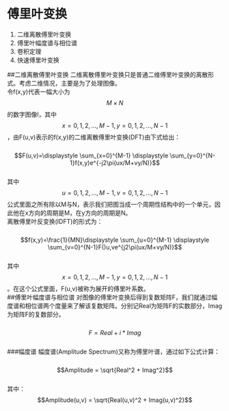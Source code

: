# 傅里叶变换

1. 二维离散傅里叶变换
2. 傅里叶幅度谱与相位谱
3. 卷积定理
4. 快速傅里叶变换

##二维离散傅里叶变换
二维离散傅里叶变换只是普通二维傅里叶变换的离散形式。考虑二维情况，主要是为了处理图像。  
令f(x,y)代表一幅大小为$$M\times N$$的数字图像I，其中$$x=0,1,2,...,M-1,y=0,1,2,...,N-1$$，由F(u,v)表示的f(x,y)的二维离散傅里叶变换(DFT)由下式给出：    
&emsp;&emsp;$$F(u,v)=\displaystyle \sum_{x=0}^{M-1} \displaystyle \sum_{y=0}^{N-1}f(x,y)e^{-j2\pi(ux/M+vy/N)}$$    
其中$$u=0,1,2,...,M-1,v=0,1,2,...,N-1$$公式里面之所有除以M与N，表示我们把图当成一个周期性结构中的一个单元，因此他在x方向的周期是M，在y方向的周期是N。  
离散傅里叶反变换(IDFT)的形式为：  
&emsp;&emsp;$$f(x,y)=\frac{1}{MN}\displaystyle \sum_{u=0}^{M-1} \displaystyle \sum_{v=0}^{N-1}F()u,ve^{j2\pi(ux/M+vy/N)}$$   
其中$$x=0,1,2,...,M-1,y=0,1,2,...,N-1$$。在这个公式里面，F(u,v)被称为展开的傅里叶系数。    
##傅里叶幅度谱与相位谱
对图像的傅里叶变换后得到复数矩阵F，我们就通过幅度谱和相位谱两个度量来了解该复数矩阵。分别记Real为矩阵F的实数部分，Imag为矩阵F的复数部分。  
&emsp;&emsp;$$F = Real + i*Imag$$  
###幅度谱
幅度谱(Amplitude Spectrum)又称为傅里叶谱，通过如下公式计算：  
&emsp;&emsp;$$Amplitude  = \sqrt{Real^2 + Imag^2}$$  
其中：$$Amplitude(u,v)  = \sqrt{Real(u,v)^2 + Imag(u,v)^2}$$  










